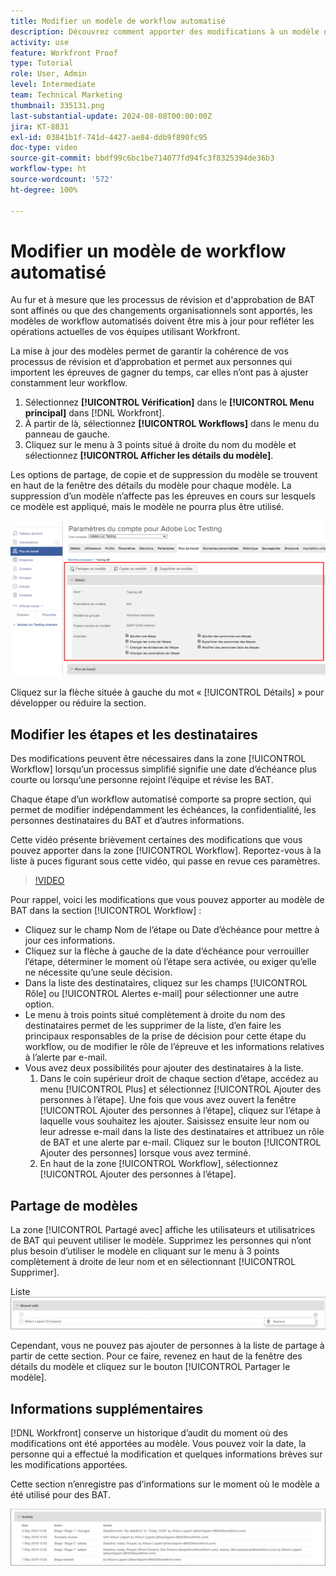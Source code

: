 ```yaml
---
title: Modifier un modèle de workflow automatisé
description: Découvrez comment apporter des modifications à un modèle de workflow de vérification automatisé existant dans  [!DNL  Workfront].
activity: use
feature: Workfront Proof
type: Tutorial
role: User, Admin
level: Intermediate
team: Technical Marketing
thumbnail: 335131.png
last-substantial-update: 2024-08-08T00:00:00Z
jira: KT-8831
exl-id: 03841b1f-741d-4427-ae84-ddb9f890fc95
doc-type: video
source-git-commit: bbdf99c6bc1be714077fd94fc3f8325394de36b3
workflow-type: ht
source-wordcount: '572'
ht-degree: 100%

---
```


# Modifier un modèle de workflow automatisé

Au fur et à mesure que les processus de révision et d&#39;approbation de BAT sont affinés ou que des changements organisationnels sont apportés, les modèles de workflow automatisés doivent être mis à jour pour refléter les opérations actuelles de vos équipes utilisant Workfront.

La mise à jour des modèles permet de garantir la cohérence de vos processus de révision et d’approbation et permet aux personnes qui importent les épreuves de gagner du temps, car elles n’ont pas à ajuster constamment leur workflow.

1. Sélectionnez **[!UICONTROL Vérification]** dans le **[!UICONTROL Menu principal]** dans [!DNL Workfront].
1. À partir de là, sélectionnez **[!UICONTROL Workflows]** dans le menu du panneau de gauche.
1. Cliquez sur le menu à 3 points situé à droite du nom du modèle et sélectionnez **[!UICONTROL Afficher les détails du modèle]**.

Les options de partage, de copie et de suppression du modèle se trouvent en haut de la fenêtre des détails du modèle pour chaque modèle. La suppression d’un modèle n’affecte pas les épreuves en cours sur lesquels ce modèle est appliqué, mais le modèle ne pourra plus être utilisé.

![Fenêtre des détails du modèle](assets/proof-system-setup-edit-templates-details-area.png)


Cliquez sur la flèche située à gauche du mot « [!UICONTROL Détails] » pour développer ou réduire la section.

## Modifier les étapes et les destinataires

Des modifications peuvent être nécessaires dans la zone [!UICONTROL Workflow] lorsqu’un processus simplifié signifie une date d’échéance plus courte ou lorsqu’une personne rejoint l’équipe et révise les BAT.

Chaque étape d’un workflow automatisé comporte sa propre section, qui permet de modifier indépendamment les échéances, la confidentialité, les personnes destinataires du BAT et d’autres informations.

Cette vidéo présente brièvement certaines des modifications que vous pouvez apporter dans la zone [!UICONTROL Workflow]. Reportez-vous à la liste à puces figurant sous cette vidéo, qui passe en revue ces paramètres.

>[!VIDEO](https://video.tv.adobe.com/v/335131/?quality=12&learn=on&enablevpops=1)

Pour rappel, voici les modifications que vous pouvez apporter au modèle de BAT dans la section [!UICONTROL Workflow] :

* Cliquez sur le champ Nom de l’étape ou Date d’échéance pour mettre à jour ces informations.
* Cliquez sur la flèche à gauche de la date d’échéance pour verrouiller l’étape, déterminer le moment où l’étape sera activée, ou exiger qu’elle ne nécessite qu’une seule décision.
* Dans la liste des destinataires, cliquez sur les champs [!UICONTROL Rôle] ou [!UICONTROL Alertes e-mail] pour sélectionner une autre option.
* Le menu à trois points situé complètement à droite du nom des destinataires permet de les supprimer de la liste, d’en faire les principaux responsables de la prise de décision pour cette étape du workflow, ou de modifier le rôle de l’épreuve et les informations relatives à l’alerte par e-mail.
* Vous avez deux possibilités pour ajouter des destinataires à la liste.
   1. Dans le coin supérieur droit de chaque section d’étape, accédez au menu [!UICONTROL Plus] et sélectionnez [!UICONTROL Ajouter des personnes à l’étape]. Une fois que vous avez ouvert la fenêtre [!UICONTROL Ajouter des personnes à l’étape], cliquez sur l’étape à laquelle vous souhaitez les ajouter. Saisissez ensuite leur nom ou leur adresse e-mail dans la liste des destinataires et attribuez un rôle de BAT et une alerte par e-mail. Cliquez sur le bouton [!UICONTROL Ajouter des personnes] lorsque vous avez terminé.
   1. En haut de la zone [!UICONTROL Workflow], sélectionnez [!UICONTROL Ajouter des personnes à l’étape].

## Partage de modèles

La zone [!UICONTROL Partagé avec] affiche les utilisateurs et utilisatrices de BAT qui peuvent utiliser le modèle. Supprimez les personnes qui n’ont plus besoin d’utiliser le modèle en cliquant sur le menu à 3 points complètement à droite de leur nom et en sélectionnant [!UICONTROL Supprimer].

Liste ![[!UICONTROL Partagé avec]](assets/proof-system-setups-edit-template-shared-with.png)

Cependant, vous ne pouvez pas ajouter de personnes à la liste de partage à partir de cette section. Pour ce faire, revenez en haut de la fenêtre des détails du modèle et cliquez sur le bouton [!UICONTROL Partager le modèle].

## Informations supplémentaires

[!DNL Workfront] conserve un historique d’audit du moment où des modifications ont été apportées au modèle. Vous pouvez voir la date, la personne qui a effectué la modification et quelques informations brèves sur les modifications apportées.

Cette section n’enregistre pas d’informations sur le moment où le modèle a été utilisé pour des BAT.

![Liste des activités de BAT](assets/proof-system-setups-edit-template-activity.png)
